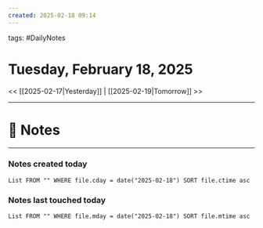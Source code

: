 ```yaml
---
created: 2025-02-18 09:14
---
```

tags: #DailyNotes

# Tuesday, February 18, 2025

<< [[2025-02-17|Yesterday]] | [[2025-02-19|Tomorrow]] >>

---
# 📝 Notes





---
### Notes created today
```dataview
List FROM "" WHERE file.cday = date("2025-02-18") SORT file.ctime asc
```

### Notes last touched today
```dataview
List FROM "" WHERE file.mday = date("2025-02-18") SORT file.mtime asc
```